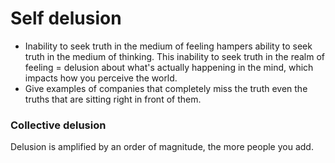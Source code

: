 # Self delusion
- Inability to seek truth in the medium of feeling hampers ability to seek truth in the medium of thinking. This inability to seek truth in the realm of feeling = delusion about what's actually happening in the mind, which impacts how you perceive the world.
- Give examples of companies that completely miss the truth even the truths that are sitting right in front of them.
### Collective delusion
Delusion is amplified by an order of magnitude, the more people you add.